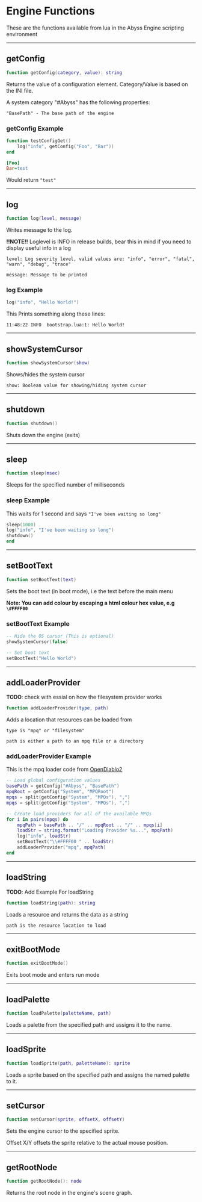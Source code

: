 # Engine Functions

These are the functions available from lua in the Abyss Engine scripting environment

---

## getConfig

```lua
function getConfig(category, value): string
```

Returns the value of a configuration element.
    Category/Value is based on the INI file.

A system category "#Abyss" has the following properties:

`"BasePath" - The base path of the engine`

### getConfig Example

```lua
function testConfigGet()
    log("info", getConfig("Foo", "Bar"))
end
```

```ini
[Foo]
Bar=test
```

Would return `"test"`

---

## log

```lua
function log(level, message)
```

Writes message to the log.

**!!NOTE!!** Loglevel is INFO in release builds, bear this in mind if you need to display useful info in a log

`level: Log severity level, valid values are: "info", "error", "fatal", "warn", "debug", "trace"`

`message: Message to be printed`

### log Example

```lua
log("info", "Hello World!")
```

This Prints something along these lines:

```log
11:48:22 INFO  bootstrap.lua:1: Hello World!
```

---

## showSystemCursor

```lua
function showSystemCursor(show)
```

Shows/hides the system cursor

`show: Boolean value for showing/hiding system cursor`

---

## shutdown

```lua
function shutdown()
```

Shuts down the engine (exits)

---

## sleep

```lua
function sleep(msec)
```

Sleeps for the specified number of milliseconds

### sleep Example

This waits for 1 second and says `"I've been waiting so long"`

```lua
sleep(1000)
log("info", "I've been waiting so long")
shutdown()
end
```

---

## setBootText

```lua
function setBootText(text)
```

Sets the boot text (in boot mode), i.e the text before the main menu

**Note: You can add colour by escaping a html colour hex value, e.g `\#FFFF00`**

### setBootText Example

```lua
-- Hide the OS cursor (This is optional)
showSystemCursor(false)

-- Set boot text
setBootText("Hello World")
```

---

## addLoaderProvider

**TODO**: check with essial on how the filesystem provider works

```lua
function addLoaderProvider(type, path)
```

Adds a location that resources can be loaded from

`type is "mpq" or "filesystem"`

`path is either a path to an mpq file or a directory`

### addLoaderProvider Example

This is the mpq loader code from [OpenDiablo2](https://github.com/AbyssEngine/OpenDiablo2)

```lua
-- Load global configuration values
basePath = getConfig("#Abyss", "BasePath")
mpqRoot = getConfig("System", "MPQRoot")
mpqs = split(getConfig("System", "MPQs"), ",")
mpqs = split(getConfig("System", "MPQs"), ",")

-- Create load providers for all of the available MPQs
for i in pairs(mpqs) do
    mpqPath = basePath .. "/" .. mpqRoot .. "/" .. mpqs[i]
    loadStr = string.format("Loading Provider %s...", mpqPath)
    log("info", loadStr)
    setBootText("\\#FFFF00 " .. loadStr)
    addLoaderProvider("mpq", mpqPath)
end
```

---

## loadString

**TODO**: Add Example For loadString

```lua
function loadString(path): string
```

Loads a resource and returns the data as a string

`path is the resource location to load`

---

## exitBootMode

```lua
function exitBootMode()
```

Exits boot mode and enters run mode

---

## loadPalette

```lua
function loadPalette(paletteName, path)
```

Loads a palette from the specified path and assigns it to the name.

---

## loadSprite

```lua
function loadSprite(path, paletteName): sprite
```

Loads a sprite based on the specified path and assigns the named palette to it.

---

## setCursor

```lua
function setCursor(sprite, offsetX, offsetY)
```

Sets the engine cursor to the specified sprite.

Offset X/Y offsets the sprite relative to the actual mouse position.

---

## getRootNode

```lua
function getRootNode(): node
```

Returns the root node in the engine's scene graph.
